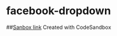 # facebook-dropdown
##[Sanbox link](https://codesandbox.io/s/priceless-browser-lruy8)
Created with CodeSandbox
